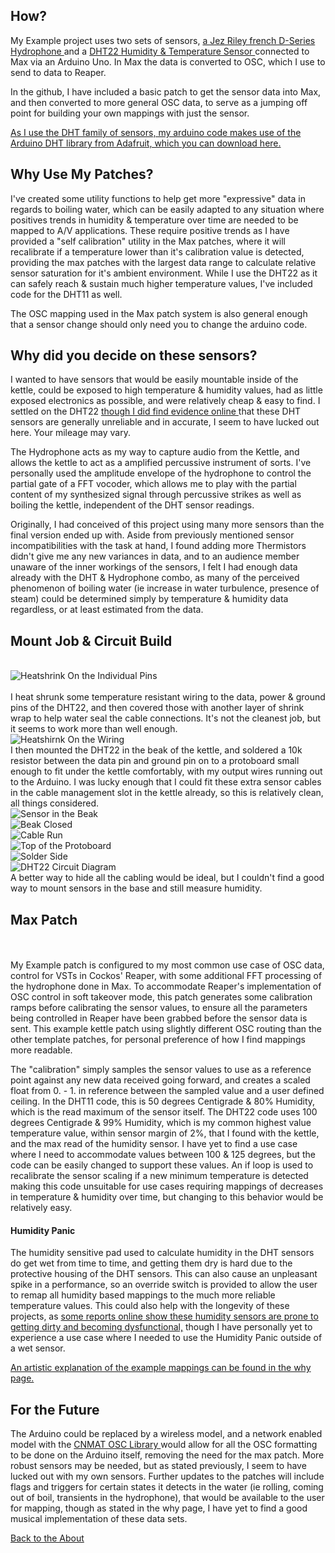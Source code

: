 <!---layout: page
title: "How?"
permalink: /how/--->

<h2> How? </h2>
My Example project uses two sets of sensors, <a href="https://jezrileyfrench.co.uk/hydrophones.php"> a Jez Riley french D-Series Hydrophone </a> and a <a href="https://abra-electronics.com/sensors/sensors-temperature-en/dht22-temperature-humidity-sensor.html"> DHT22 Humidity & Temperature Sensor </a> connected to Max via an Arduino Uno. In Max the data is converted to OSC, which I use to send to data to Reaper.

In the github, I have included a basic patch to get the sensor data into Max, and then converted to more general OSC data, to serve as a jumping off point for building your own mappings with just the sensor.

<a href="https://github.com/adafruit/DHT-sensor-library"> As I use the DHT family of sensors, my arduino code makes use of the Arduino DHT library from Adafruit, which you can download here. </a>

<h2> Why Use My Patches?</h2>
I've created some utility functions to help get more "expressive" data in regards to boiling water, which can be easily adapted to any situation where positives trends in humidity & temperature over time are needed to be mapped to A/V applications. These require positive trends as I have provided a "self calibration" utility in the Max patches, where it will recalibrate if a temperature lower than it's calibration value is detected, providing the max patches with the largest data range to calculate relative sensor saturation for it's ambient environment. While I use the DHT22 as it can safely reach & sustain much higher temperature values, I've included code for the DHT11 as well.

The OSC mapping used in the Max patch system is also general enough that a sensor change should only need you to change the arduino code.

<h2>Why did you decide on these sensors?</h2>
I wanted to have sensors that would be easily mountable inside of the kettle, could be exposed to high temperature & humidity values, had as little exposed electronics as possible, and were relatively cheap & easy to find. I settled on the DHT22 <a href="https://forum.arduino.cc/index.php?topic=432544.0"> though I did find </a> <a href="https://www.reddit.com/r/arduino/comments/9ftsg7/dht22_strange_humidity_numbers/"> evidence online </a> that these DHT sensors are generally unreliable and in accurate, I seem to have lucked out here. Your mileage may vary.

The Hydrophone acts as my way to capture audio from the Kettle, and allows the kettle to act as a amplified percussive instrument of sorts. I've personally used the amplitude envelope of the hydrophone to control the partial gate of a FFT vocoder, which allows me to play with the partial content of my synthesized signal through percussive strikes as well as boiling the kettle, independent of the DHT sensor readings.

Originally, I had conceived of this project using many more sensors than the final version ended up with. Aside from previously mentioned sensor incompatibilities with the task at hand, I found adding more Thermistors didn't give me any new variances in data, and to an audience member unaware of the inner workings of the sensors, I felt I had enough data already with the DHT & Hydrophone combo, as many of the perceived phenomenon of boiling water (ie increase in water turbulence, presence of steam) could be determined simply by temperature & humidity data regardless, or at least estimated from the data.

<h2>Mount Job & Circuit Build </h2>
<br>
<img src="bottom_Heatshrink.jpg" alt="Heatshrink On the Individual Pins">
<br>
<br>
I heat shrunk some temperature resistant wiring to the data, power & ground pins of the DHT22, and then covered those with another layer of shrink wrap to help water seal the cable connections. It's not the cleanest job, but it seems to work more than well enough.
<br>
<img src="Mounting/SecondaryHeatshrink.jpg" alt="Heatshirnk On the Wiring">
<br>
I then mounted the DHT22 in the beak of the kettle, and soldered a 10k resistor between the data pin and ground pin on to a protoboard small enough to fit under the kettle comfortably, with my output wires running out to the Arduino. I was lucky enough that I could fit these extra sensor cables in the cable management slot in the kettle already, so this is relatively clean, all things considered.
<br>
<img src="Mounting/PuttingTheSensorInPlace.jpg" alt="Sensor in the Beak">
<br>
<img src="Mounting/TightFit.jpg" alt="Beak Closed">
<br>
<img src="Mounting/CableRun.jpg" alt="Cable Run">
<br>
<img src="Mounting/ProtoboardTop.jpg" alt="Top of the Protoboard">
<br>
<img src="Mounting/ProtoBoardSolder.jpg" alt="Solder Side">
<br>
<img src="DHT22_FritzingDiagram.png" alt="DHT22 Circuit Diagram">  

<br>
A better way to hide all the cabling would be ideal,  but I couldn't find a good way to mount sensors in the base and still measure humidity.
<br>
<h2>Max Patch</h2>
<br>
<br>
My Example patch is configured to my most common use case of OSC data, control for VSTs in Cockos' Reaper, with some additional FFT processing of the hydrophone done in Max. To accommodate Reaper's implementation of OSC control in soft takeover mode, this patch generates some calibration ramps before calibrating the sensor values, to ensure all the parameters being controlled in Reaper have been grabbed before the sensor data is sent. This example kettle patch using slightly different OSC routing than the other template patches, for personal preference of how I find mappings more readable.

The "calibration" simply samples the sensor values to use as a reference point against any new data received going forward, and creates a scaled float from 0. - 1. in reference between the sampled value and a user defined ceiling. In the DHT11 code, this is 50 degrees Centigrade & 80% Humidity, which is the read maximum of the sensor itself. The DHT22 code uses 100 degrees Centigrade & 99% Humidity, which is my common highest value temperature value, within sensor margin of 2%, that I found with the kettle, and the max read of the humidity sensor. I have yet to find a use case where I need to accommodate values between 100 & 125 degrees, but the code can be easily changed to support these values. An if loop is used to recalibrate the sensor scaling if a new minimum temperature is detected making this code unsuitable for use cases requiring mappings of decreases in temperature & humidity over time, but changing to this behavior would be relatively easy.

<h4>Humidity Panic </h4>
The humidity sensitive pad used to calculate humidity in the DHT sensors do get wet from time to time, and getting them dry is hard due to the protective housing of the DHT sensors. This can also cause an unpleasant spike in a performance, so an override switch is provided to allow the user to remap all humidity based mappings to the much more reliable temperature values. This could also help with the longevity of these projects, as <a href="https://www.letscontrolit.com/forum/viewtopic.php?t=5707"> some reports online show these humidity sensors are prone to getting dirty and becoming dysfunctional,</a> though I have personally yet to experience a use case where I needed to use the Humidity Panic outside of a wet sensor.

<a href="https://kaseypocius.github.io/MUMT306-MagicMappedKettle/why"> An artistic explanation of the example mappings can be found in the why page. </a>

<h2> For the Future</h2>

The Arduino could be replaced by a wireless model, and a network enabled model with the <a href="https://github.com/CNMAT/OSC">CNMAT OSC Library </a> would allow for all the OSC formatting to be done on the Arduino itself, removing the need for the max patch. More robust sensors may be needed, but as stated previously, I seem to have lucked out with my own sensors. Further updates to the patches will include flags and triggers for certain states it detects in the water (ie rolling, coming out of boil, transients in the hydrophone), that would be available to the user for mapping, though as stated in the why page, I have yet to find a good musical implementation of these data sets. 

 <a href="https://kaseypocius.github.io/MUMT306-MagicMappedKettle/about"> Back to the About</a>
